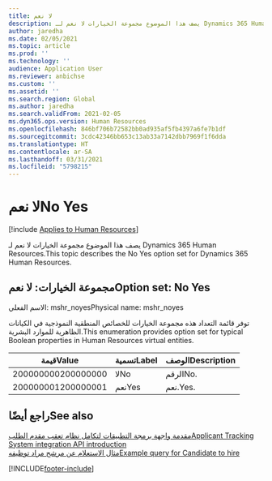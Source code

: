 ```yaml
---
title: لا نعم
description: يصف هذا الموضوع مجموعة الخيارات لا نعم لـ Dynamics 365 Human Resources.
author: jaredha
ms.date: 02/05/2021
ms.topic: article
ms.prod: ''
ms.technology: ''
audience: Application User
ms.reviewer: anbichse
ms.custom: ''
ms.assetid: ''
ms.search.region: Global
ms.author: jaredha
ms.search.validFrom: 2021-02-05
ms.dyn365.ops.version: Human Resources
ms.openlocfilehash: 846bf706b72582bb0ad935af5fb4397a6fe7b1df
ms.sourcegitcommit: 3cdc42346bb653c13ab33a7142dbb7969f1f6dda
ms.translationtype: HT
ms.contentlocale: ar-SA
ms.lasthandoff: 03/31/2021
ms.locfileid: "5798215"
---
```

# <a name="no-yes"></a><span data-ttu-id="0d554-103">لا نعم</span><span class="sxs-lookup"><span data-stu-id="0d554-103">No Yes</span></span>

[!include [Applies to Human Resources](../includes/applies-to-hr.md)]

<span data-ttu-id="0d554-104">يصف هذا الموضوع مجموعة الخيارات لا نعم لـ Dynamics 365 Human Resources.</span><span class="sxs-lookup"><span data-stu-id="0d554-104">This topic describes the No Yes option set for Dynamics 365 Human Resources.</span></span>

## <a name="option-set-no-yes"></a><span data-ttu-id="0d554-105">مجموعة الخيارات: لا نعم</span><span class="sxs-lookup"><span data-stu-id="0d554-105">Option set: No Yes</span></span>

<span data-ttu-id="0d554-106">الاسم الفعلي: mshr_noyes</span><span class="sxs-lookup"><span data-stu-id="0d554-106">Physical name: mshr_noyes</span></span>

<span data-ttu-id="0d554-107">توفر قائمة التعداد هذه مجموعة الخيارات للخصائص المنطقية النموذجية في الكيانات الظاهرية للموارد البشرية.</span><span class="sxs-lookup"><span data-stu-id="0d554-107">This enumeration provides option set for typical Boolean properties in Human Resources virtual entities.</span></span>

| <span data-ttu-id="0d554-108">قيمة</span><span class="sxs-lookup"><span data-stu-id="0d554-108">Value</span></span> | <span data-ttu-id="0d554-109">تسمية</span><span class="sxs-lookup"><span data-stu-id="0d554-109">Label</span></span> | <span data-ttu-id="0d554-110">الوصف</span><span class="sxs-lookup"><span data-stu-id="0d554-110">Description</span></span> |
| --- | --- | --- |
| <span data-ttu-id="0d554-111">200000000</span><span class="sxs-lookup"><span data-stu-id="0d554-111">200000000</span></span> | <span data-ttu-id="0d554-112">لا</span><span class="sxs-lookup"><span data-stu-id="0d554-112">No</span></span> | <span data-ttu-id="0d554-113">الرقم</span><span class="sxs-lookup"><span data-stu-id="0d554-113">No.</span></span> |
| <span data-ttu-id="0d554-114">200000001</span><span class="sxs-lookup"><span data-stu-id="0d554-114">200000001</span></span> | <span data-ttu-id="0d554-115">نعم</span><span class="sxs-lookup"><span data-stu-id="0d554-115">Yes</span></span> | <span data-ttu-id="0d554-116">نعم.</span><span class="sxs-lookup"><span data-stu-id="0d554-116">Yes.</span></span> |

## <a name="see-also"></a><span data-ttu-id="0d554-117">راجع أيضًا</span><span class="sxs-lookup"><span data-stu-id="0d554-117">See also</span></span>

[<span data-ttu-id="0d554-118">مقدمة واجهة برمجة التطبيقات لتكامل نظام تعقب مقدم الطلب</span><span class="sxs-lookup"><span data-stu-id="0d554-118">Applicant Tracking System integration API introduction</span></span>](hr-admin-integration-ats-api-introduction.md)<br>
[<span data-ttu-id="0d554-119">مثال الاستعلام عن مرشح مراد توظيفه</span><span class="sxs-lookup"><span data-stu-id="0d554-119">Example query for Candidate to hire</span></span>](hr-admin-integration-ats-api-candidate-to-hire-example-query.md)


[!INCLUDE[footer-include](../includes/footer-banner.md)]